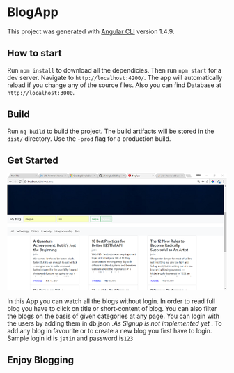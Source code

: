 # BlogApp

This project was generated with [Angular CLI](https://github.com/angular/angular-cli) version 1.4.9.

## How to start

Run `npm install` to download all the dependicies.
Then run `npm start` for a dev server. Navigate to `http://localhost:4200/`. The app will automatically reload if you change any of the source files.
Also you can find Database at `http://localhost:3000`.


## Build

Run `ng build` to build the project. The build artifacts will be stored in the `dist/` directory. Use the `-prod` flag for a production build.

## Get Started

![Alt text](/src/assets/images/Capture.png?raw=true "Home Page")

In this App you can watch all the blogs without login.
In order to read full blog you have to click on title or short-content of blog.
You can also filter the blogs on the basis of given categories at any page.
You can login with the users by adding them in db.json ._As Signup is not implemented yet_ . 
To add any blog in favourite or to create a new blog you first have to login. Sample login id is `jatin` and password is`123`

## Enjoy Blogging
